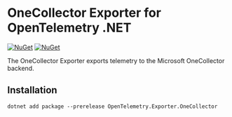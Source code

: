 # OneCollector Exporter for OpenTelemetry .NET

[![NuGet](https://img.shields.io/nuget/v/OpenTelemetry.Exporter.OneCollector.svg)](https://www.nuget.org/packages/OpenTelemetry.Exporter.OneCollector)
[![NuGet](https://img.shields.io/nuget/dt/OpenTelemetry.Exporter.OneCollector.svg)](https://www.nuget.org/packages/OpenTelemetry.Exporter.OneCollector)

The OneCollector Exporter exports telemetry to the Microsoft OneCollector
backend.

## Installation

```shell
dotnet add package --prerelease OpenTelemetry.Exporter.OneCollector
```
